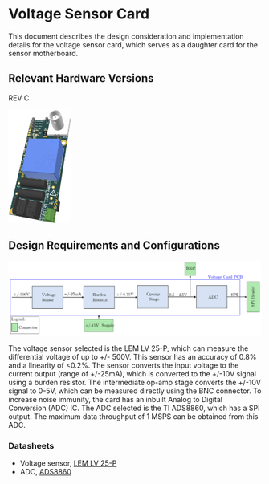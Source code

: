# Voltage Sensor Card

This document describes the design consideration and implementation details for the voltage sensor card, which serves as a daughter card for the sensor motherboard.

## Relevant Hardware Versions

REV C

<img src="Images/PCB_3D.png" width="25%"/>

## Design Requirements and Configurations

<img src="Images/Voltage_card.svg" />

The voltage sensor selected is the LEM LV 25-P, which can measure the differential voltage of up to +/- 500V. This sensor has an accuracy of 0.8% and a linearity of <0.2%.
The sensor converts the input voltage to the current output (range of +/-25mA), which is converted to the +/-10V signal using a burden resistor.
The intermediate op-amp stage converts the +/-10V signal to 0-5V, which can be measured directly using the BNC connector. 
To increase noise immunity, the card has an inbuilt Analog to Digital Conversion (ADC) IC. The ADC selected is the TI ADS8860, which has a SPI output. 
The maximum data throughput of 1 MSPS can be obtained from this ADC. 

### Datasheets

- Voltage sensor, [LEM LV 25-P](https://www.lem.com/sites/default/files/products_datasheets/lv_25-p.pdf)
- ADC, [ADS8860](https://www.ti.com/lit/ds/symlink/ads8860.pdf)
